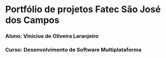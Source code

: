 # Portfólio de projetos Fatec São José dos Campos
### Aluno: Vinicius de Oliveira Laranjeiro
### Curso: Desenvolvimento de Software Multiplataforma
